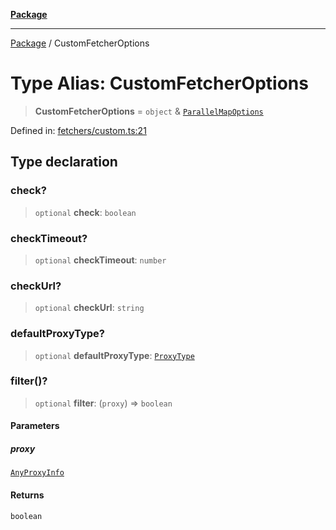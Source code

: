 [**Package**](../README.md)

***

[Package](../globals.md) / CustomFetcherOptions

# Type Alias: CustomFetcherOptions

> **CustomFetcherOptions** = `object` & [`ParallelMapOptions`](ParallelMapOptions.md)

Defined in: [fetchers/custom.ts:21](https://github.com/AlexXanderGrib/proxy-master/blob/d9889b922817ac03c7a235b832a590a4ef34fb55/src/fetchers/custom.ts#L21)

## Type declaration

### check?

> `optional` **check**: `boolean`

### checkTimeout?

> `optional` **checkTimeout**: `number`

### checkUrl?

> `optional` **checkUrl**: `string`

### defaultProxyType?

> `optional` **defaultProxyType**: [`ProxyType`](ProxyType.md)

### filter()?

> `optional` **filter**: (`proxy`) => `boolean`

#### Parameters

##### proxy

[`AnyProxyInfo`](AnyProxyInfo.md)

#### Returns

`boolean`

